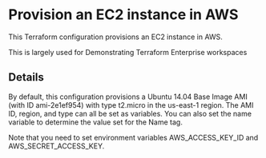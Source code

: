 # Provision an EC2 instance in AWS
This Terraform configuration provisions an EC2 instance in AWS.

This is largely used for Demonstrating Terraform Enterprise workspaces

## Details
By default, this configuration provisions a Ubuntu 14.04 Base Image AMI (with ID ami-2e1ef954) with type t2.micro in the us-east-1 region. The AMI ID, region, and type can all be set as variables. You can also set the name variable to determine the value set for the Name tag.

Note that you need to set environment variables AWS_ACCESS_KEY_ID and AWS_SECRET_ACCESS_KEY.
